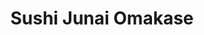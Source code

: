 ---
layout: place
title: "Sushi Junai Omakase"
permalink: /texas/austin/sushi-junai-omakase.html
stateAbbr: TX
stateName: Texas
cityName: Austin
seo:
  name: "Sushi Junai Omakase"
  type: Restaurant
  links: https://sushijunaiomakase.com/
description: "Looking for sushi in Austin, Texas? Check out Sushi Junai Omakase for a delightful Japanese dining experience. Enjoy a variety of sushi and other dishes in a..."
place_id: ChIJY4aIpwO1RIYRNuwCbsPuPdk
photos:
  - name: >-
      places/ChIJY4aIpwO1RIYRNuwCbsPuPdk/photos/AeeoHcK8FQ0PFV3rkKri-_JDX-zCqKMIqcQeIzUHowUUZXYrX0N7oyYswcgdFXvEdLNRZO27Fw1zz0jgPM7O7VLCaNOvEvndLM4OYTvaY8UjaPB_HY4n3XGKWfs13AF6DLOZwa4EDaQ5YgY0QQzM_u1iH0wRD2cfbXGB9lONgz5p4oNsQSCqSaGh5MKO5jBfESSUiJPnZV0Ng4R3OXvPOfA_57mZCmmPw1M8f2jI1mEAD_UH9K5q73_j1jbFBTKRel1iwFkAslKTcllNBaM8jv5T79FS_QG2Yu02iO2zEzmBozI4Sw
    widthPx: 4032
    heightPx: 3024
    authorAttributions:
      - displayName: Sushi Junai Omakase
        uri: https://maps.google.com/maps/contrib/101829191315747578629
        photoUri: >-
          https://lh3.googleusercontent.com/a-/ALV-UjXMRjdv60Rj6vCexM13eXKxRmhlZSdx0YNTnfkVkwjGl96_7l8=s100-p-k-no-mo
    flagContentUri: >-
      https://www.google.com/local/imagery/report/?cb_client=maps_api_places.places_api&image_key=!1e10!2sAF1QipPLTs4qGGe_mKav9RYR4eCBu3DKBRr5eEqKHEsz&hl=en-US
    googleMapsUri: >-
      https://www.google.com/maps/place//data=!3m4!1e2!3m2!1sAF1QipPLTs4qGGe_mKav9RYR4eCBu3DKBRr5eEqKHEsz!2e10!4m2!3m1!1s0x8644b503a7888663:0xd93deec36e02ec36
  - name: >-
      places/ChIJY4aIpwO1RIYRNuwCbsPuPdk/photos/AeeoHcJGykDXtPp3xQtQp8_qydZtRxrB0GEQMUel7Ow4UDVsm9JrvIPsfRXTI3_yikBd2zqapFczdplAmzOGdhnN4oosaIBhcG9IwrPYnScKwNOuo1-HOYbCNOa8vlo2W6A7s7gyYI9ShVQrEnM6RbsiOhD_0DMQ_elyfCHGE0IgGMLeSanML6XaCJIWg5SCbm7Y2pjwyzei_nPEvJmiu4uwlj_LdsNMsFAzHU8bYIPiCKQlk-g2ctQnMkIwhSM793i3AylW_s-BdoJNK7y9A3f1rqAF1dzHOrJpVHxyxdCpVbpvjg
    widthPx: 4032
    heightPx: 3024
    authorAttributions:
      - displayName: Sushi Junai Omakase
        uri: https://maps.google.com/maps/contrib/101829191315747578629
        photoUri: >-
          https://lh3.googleusercontent.com/a-/ALV-UjXMRjdv60Rj6vCexM13eXKxRmhlZSdx0YNTnfkVkwjGl96_7l8=s100-p-k-no-mo
    flagContentUri: >-
      https://www.google.com/local/imagery/report/?cb_client=maps_api_places.places_api&image_key=!1e10!2sAF1QipOMDz3UTl8_sssO_oRbz-lmdqpB2ptpsv1ePrjS&hl=en-US
    googleMapsUri: >-
      https://www.google.com/maps/place//data=!3m4!1e2!3m2!1sAF1QipOMDz3UTl8_sssO_oRbz-lmdqpB2ptpsv1ePrjS!2e10!4m2!3m1!1s0x8644b503a7888663:0xd93deec36e02ec36
  - name: >-
      places/ChIJY4aIpwO1RIYRNuwCbsPuPdk/photos/AeeoHcI3dm3W01-kulwwaRrmt2JCqjuiSKtoNA0tcOoj8Lc6QMtt7Ico2fti2-s3dmVkfZv6NsZcaYWqQzz88cG1j1T789tjC_Kg1ym9y1H2WVvUSvgFtiSCodfogXpT0CV4OVzC1akSWDBeTVACCKiaE2zGDj-xQRsVrwJMNv1xJzTS6Yo5g-DhB30rvCuy6IomEinHKahso_IavK1WO9YcPfsrgZZ4q_b_IJacatIZczkXolSwxuquVv3uFDg7IQjHr0LZLosLhiZ8XzS15MMbLDnDnJ2ib-caYr3P3sFUDDddqg-lakergY9CtNQTRjHci8lrOMRhQVPCo4qwV3q4XuvNw8HT84eijUB5WsaTEmP9mvyr7uT_M5maMh_htqAxqB83UQ5UY3M3FZ9t8YGo_wLrxp4l4sH0NYdzBkyo5oWHuzvgYABY79budj2AtA
    widthPx: 2393
    heightPx: 3510
    authorAttributions:
      - displayName: Dayna Guerrero
        uri: https://maps.google.com/maps/contrib/116347777190562757384
        photoUri: >-
          https://lh3.googleusercontent.com/a-/ALV-UjU7ilFOAeJf9nnkDenVaicYvtpjG7-QV-5nthi0kfRaJwXtwDuj=s100-p-k-no-mo
    flagContentUri: >-
      https://www.google.com/local/imagery/report/?cb_client=maps_api_places.places_api&image_key=!1e10!2sCIABIhAA3ilWZhkhEGfxSoMADdSZ&hl=en-US
    googleMapsUri: >-
      https://www.google.com/maps/place//data=!3m4!1e2!3m2!1sCIABIhAA3ilWZhkhEGfxSoMADdSZ!2e10!4m2!3m1!1s0x8644b503a7888663:0xd93deec36e02ec36
  - name: >-
      places/ChIJY4aIpwO1RIYRNuwCbsPuPdk/photos/AeeoHcJZO3ieCO3z0Z0OEorVPtU6nD9S_Q7KxtsYzEJ9MSxEc-B1fpKAdQkdN4OAkLfiKojtvAVmoY8Qb2WjZQJfVJZTXu9WbicCoL_Hi5HtQ2t8vXzTjZnsXAewW6-E0nwD67GJFOsDeO3nqORIJx8TGYIUllmDfOOM10PlMINOpHppDAGxPy0bLWtmYpYIQFs2KoFqSr7HdyURX7lpAeUO57NwImtIY42bgelZw1n3Iv2vlPImGgqn2K4c0LTnoLJN0Djwvny5cACLK9A8SCeGdbuM7fmgzC391wnASUWnyqc0Eg
    widthPx: 720
    heightPx: 960
    authorAttributions:
      - displayName: Sushi Junai Omakase
        uri: https://maps.google.com/maps/contrib/101829191315747578629
        photoUri: >-
          https://lh3.googleusercontent.com/a-/ALV-UjXMRjdv60Rj6vCexM13eXKxRmhlZSdx0YNTnfkVkwjGl96_7l8=s100-p-k-no-mo
    flagContentUri: >-
      https://www.google.com/local/imagery/report/?cb_client=maps_api_places.places_api&image_key=!1e10!2sAF1QipMEQ8Pa6bqpsNwZA9d2iAwJMvInKfOoKGu4nOxx&hl=en-US
    googleMapsUri: >-
      https://www.google.com/maps/place//data=!3m4!1e2!3m2!1sAF1QipMEQ8Pa6bqpsNwZA9d2iAwJMvInKfOoKGu4nOxx!2e10!4m2!3m1!1s0x8644b503a7888663:0xd93deec36e02ec36
  - name: >-
      places/ChIJY4aIpwO1RIYRNuwCbsPuPdk/photos/AeeoHcId7BcCjceVeZooLh-IS5xS4ZYT3sSGTRFRZNs6H7gmH5lUZAw36KdncU8qcD5HCFJY2PLgWh5M7kbuJ4v30HTH3_RPsyL4-CYa359ivT1flQvnYQimvwHvUya1Zk_YHKR7-tzU0l7JR3mdDcuh5DuiYyvZBu2hOLvoO3yfKeQkiMiu6hiygTuVYR3vhc4CTHeVlqxKNSE8bNuWLgko8DCVTXcv1tXLYZVJEeMVB8oDIAnetGvenGMLLhLA0buIl66imDGY8ir_3vD1uc84JDdWgoOF4Fk2jMQkYUqrZPLZ3531f7oz4Pn8yIssgv1392e-L32NvppAFZq-skpkRQamp5TY-xApKs_gDj5-mcaRGlIAlSic_qWrXyoie2GsBrQKK1bA9-AFwI7uIpwr9EwwzWIRAw_gi4eh8tAUo4_IS-0lDc6oAj5SMARdVA
    widthPx: 3024
    heightPx: 4032
    authorAttributions:
      - displayName: Dayna Guerrero
        uri: https://maps.google.com/maps/contrib/116347777190562757384
        photoUri: >-
          https://lh3.googleusercontent.com/a-/ALV-UjU7ilFOAeJf9nnkDenVaicYvtpjG7-QV-5nthi0kfRaJwXtwDuj=s100-p-k-no-mo
    flagContentUri: >-
      https://www.google.com/local/imagery/report/?cb_client=maps_api_places.places_api&image_key=!1e10!2sCIABIhAA3ilWZhkhEGfxSoQAAQmw&hl=en-US
    googleMapsUri: >-
      https://www.google.com/maps/place//data=!3m4!1e2!3m2!1sCIABIhAA3ilWZhkhEGfxSoQAAQmw!2e10!4m2!3m1!1s0x8644b503a7888663:0xd93deec36e02ec36
  - name: >-
      places/ChIJY4aIpwO1RIYRNuwCbsPuPdk/photos/AeeoHcJvwKNe0VgxeG8Jctr2V08spMEow-gFIV8Lq73_--3jJlQPTBMXp3qOfQiM3Xpo0jvK26ZVPTU7MheFwVxaFhqL5CY_q8WBF2XiKAST4ieT-2Joa-bZVYweR7jZWgU9RS1yXVRkVRj8oLPyaIroZSG0zPpUMPd1A6myIFISPeKCYSbrIi5pY2JovlBkurgNvlpsoyhV6HF7WGZqJWj3Lx67S46KXPWBVQufEivdH8TfNUWQGFd_Mxg-dnnByoSLr44DSzPkAAPAw65mkp1m4HFhfevxvoTFKZINxCtZiR548a3rEgBsaZEIb9yK4IxdoHoNOTwC2-7P9_zvMyMJIJoY3bJeDxLwDWFfApFxLIkzNPV8-Pb7M7yWR1Uqs1CzMWn4UzHYONCT2LWrRg0PsfGUtGt22X1RE8iT5_r56HHoXw
    widthPx: 4000
    heightPx: 3000
    authorAttributions:
      - displayName: Vikrant Chiddarwar
        uri: https://maps.google.com/maps/contrib/116521555305673037201
        photoUri: >-
          https://lh3.googleusercontent.com/a-/ALV-UjXVOUsouj_09ZAttY0TYKlH-HVcoFj3cCar4qJO_FcnaGqtFetq=s100-p-k-no-mo
    flagContentUri: >-
      https://www.google.com/local/imagery/report/?cb_client=maps_api_places.places_api&image_key=!1e10!2sCIHM0ogKEICAgICnrZrwAg&hl=en-US
    googleMapsUri: >-
      https://www.google.com/maps/place//data=!3m4!1e2!3m2!1sCIHM0ogKEICAgICnrZrwAg!2e10!4m2!3m1!1s0x8644b503a7888663:0xd93deec36e02ec36
  - name: >-
      places/ChIJY4aIpwO1RIYRNuwCbsPuPdk/photos/AeeoHcKbRgymy5icBkKD_ZmRr98Yet-SqAKo86SD2NIquA9_sfRw7sKav9Sb_9exwYhosYwOzeO2rQa7yL5hj7OIo-gxEg4qHpnk5k1BZUczhyWnWt6BkUp6XvlB787cemxvw8AAE3AEz8GNN3Bk3QKv0XPtpzNK9LM1Q7PNQJCrLtV0NcpIb1UaOIPId9qPYtl7-GalVISQdyB9-Rzc8ElLgYmFecsX0ccTxkOKugm2r5jbCuZlJn-xyjizPEZfBmrgwqg9Fd8vZLLLKmygPNz1kZaUaE92J-1DP4J-B8sphMwzcDvrvDPZwQ8KXVFNfMYVdL7QeGCP_UFB_BLZyn9Aq9_4cgwrcAER_Vz_NPhsdqj_B9ha_zINRAj94Y7AkAT5zvztlnNKMGnsoMnZaXE5dAzLiyd52_fWDk2dwQFhdVwtLQ
    widthPx: 3000
    heightPx: 4000
    authorAttributions:
      - displayName: Vikrant Chiddarwar
        uri: https://maps.google.com/maps/contrib/116521555305673037201
        photoUri: >-
          https://lh3.googleusercontent.com/a-/ALV-UjXVOUsouj_09ZAttY0TYKlH-HVcoFj3cCar4qJO_FcnaGqtFetq=s100-p-k-no-mo
    flagContentUri: >-
      https://www.google.com/local/imagery/report/?cb_client=maps_api_places.places_api&image_key=!1e10!2sCIHM0ogKEICAgICnrZrwIg&hl=en-US
    googleMapsUri: >-
      https://www.google.com/maps/place//data=!3m4!1e2!3m2!1sCIHM0ogKEICAgICnrZrwIg!2e10!4m2!3m1!1s0x8644b503a7888663:0xd93deec36e02ec36
  - name: >-
      places/ChIJY4aIpwO1RIYRNuwCbsPuPdk/photos/AeeoHcK9nFavNM3gLsdE8sd-etDJIhONtNnl7JrlLbypl61BlG2oiqZcGvbP-reTud1-Jacx9wpyF87m-BEmKSvoIaBHup85K4l9ZIhFIb_ONEDWHrB9KWR1-StiTUrdt0lxzgQNxPSej4_QFOhxWSt3PosZf-M_uA7UdjbaGhCGWhaXcRqN0yMWDSIhNyQ8JMD3CnyAzBjE03xKTYXlKJ28uJbjNIAFuyK04artTyblgfq4hhBbbQw3ypmh9XHyMfarn45WAHAKqdaBbD7HXoGzZ-C1a_z9jmHsqAQF_8m98Fpj2odTvAHnGYSoN1u4mIa6u5TBHHlzVhu5-ImTDj42JOZLVI-IyEt46-772SCiMXX5ZPFphJENHCSaI8Lo17y6DpX66pc9RfzJ6gxoZx4-jq9oO-5D3rVNcZkimEgQIIU1FA
    widthPx: 3024
    heightPx: 4032
    authorAttributions:
      - displayName: Kristina Gasenko
        uri: https://maps.google.com/maps/contrib/111412913764967515910
        photoUri: >-
          https://lh3.googleusercontent.com/a-/ALV-UjXp2Pbvhz7kgIROVzVp94Rl-1mGSFJWdH2Zducdf_am2gC6Jquc=s100-p-k-no-mo
    flagContentUri: >-
      https://www.google.com/local/imagery/report/?cb_client=maps_api_places.places_api&image_key=!1e10!2sCIHM0ogKEICAgICrvbaDPg&hl=en-US
    googleMapsUri: >-
      https://www.google.com/maps/place//data=!3m4!1e2!3m2!1sCIHM0ogKEICAgICrvbaDPg!2e10!4m2!3m1!1s0x8644b503a7888663:0xd93deec36e02ec36
  - name: >-
      places/ChIJY4aIpwO1RIYRNuwCbsPuPdk/photos/AeeoHcJ4DApPp49vktL5Ay8n5Q8aFzdFbk2yhrPI7FS88G2l5jH2UdEBIC2kA44JL9cHfrOhbGhJdg1vs-jHmQZokscB207zS0KDxXQlr4D3di9qZK0SqYSMqmQuVJF5Pszyj4WkOqs9AL0jHnNTDj9B2cXjDXvi3DJEOB2vCIHDX0rwHC-iXAMrJ3fmZGpLrd7OLd1Na9ClwjQbB5g2v0JrP7OZRumDtmDVaH7IHhLDxS10sKVrUJ0kn-UFH7O-QGcbmINnS36V3CuTDWnttX_E0s8HQb_KXMmoUP0WkB3KbYDfbkm4Xchrk7hU_eQWfon89o-OSUk7AFJ2fZs2kMOgmk4tEx1zAwmL3uzb8SAR5Ko5DjUoeCEu27cK0KNBLL4baEsMhxz8VfUMRJVq3bWa1JPzkq6-VsdVbBRdWkJEsrsN_w
    widthPx: 3024
    heightPx: 4032
    authorAttributions:
      - displayName: Michelle
        uri: https://maps.google.com/maps/contrib/108911664390364455819
        photoUri: >-
          https://lh3.googleusercontent.com/a-/ALV-UjUQwymaD_iakV9ZFzJjSIW1apRRFn3y3u2O2MEZbriZiHcMZ3zf=s100-p-k-no-mo
    flagContentUri: >-
      https://www.google.com/local/imagery/report/?cb_client=maps_api_places.places_api&image_key=!1e10!2sCIHM0ogKEICAgICr18DQSw&hl=en-US
    googleMapsUri: >-
      https://www.google.com/maps/place//data=!3m4!1e2!3m2!1sCIHM0ogKEICAgICr18DQSw!2e10!4m2!3m1!1s0x8644b503a7888663:0xd93deec36e02ec36
  - name: >-
      places/ChIJY4aIpwO1RIYRNuwCbsPuPdk/photos/AeeoHcJBw37qpC4Pl5qddTu51sk_KfYJQcPj8dR6a6MDJirC10oroYsuPA76f2-C5jZZe-F37WRQDAOnaB9cKAlwwnuM4VPaS9GXtN1yr85x4RRbYzA-qauduMfKuw5cd38qPJXdGU3TZow_M_yF5bNW-BN16RUzidhZj0QfCRj8KwyOS2vwTzkgLRLD7SXHGVicX-HxEZgJkNG_AoYmUjMetNomQpNBieuIpc6NeCWz14qJwl5NI_93b3vIR_ZB8iTMcWoqmZ1fUHncQV71DUQ4-rP3dWbIgCCBKY0d4Nve9HeELkXUPEG5cyHWTvBbvvjX2XYR0W35QCDlJ9kZI5Eg0y2b4VhYYvB2GFXgwEpoHOXFrpDH4PAFAWjZLnhe6cJHlltpRN5WMAg7ad3c-eoAB1FLVSk-xGX_8h3ILdp8Y-80zoMs
    widthPx: 3024
    heightPx: 4032
    authorAttributions:
      - displayName: Michelle
        uri: https://maps.google.com/maps/contrib/108911664390364455819
        photoUri: >-
          https://lh3.googleusercontent.com/a-/ALV-UjUQwymaD_iakV9ZFzJjSIW1apRRFn3y3u2O2MEZbriZiHcMZ3zf=s100-p-k-no-mo
    flagContentUri: >-
      https://www.google.com/local/imagery/report/?cb_client=maps_api_places.places_api&image_key=!1e10!2sCIHM0ogKEICAgICr18DQ6wE&hl=en-US
    googleMapsUri: >-
      https://www.google.com/maps/place//data=!3m4!1e2!3m2!1sCIHM0ogKEICAgICr18DQ6wE!2e10!4m2!3m1!1s0x8644b503a7888663:0xd93deec36e02ec36
address: '315 Congress Ave. #100, Austin, TX 78701, USA'
street: '315 Congress Ave. #100'
city: Austin
state: TX
zip: '78701'
country: USA
neighborhood: Downtown Austin
latitude: '30.265633'
longitude: '-97.743492'
accessibility_options:
  wheelchairAccessibleParking: true
  wheelchairAccessibleEntrance: true
  wheelchairAccessibleRestroom: true
  wheelchairAccessibleSeating: true
business_status: OPERATIONAL
name: Sushi Junai Omakase
google_maps_links:
  directionsUri: >-
    https://www.google.com/maps/dir//''/data=!4m7!4m6!1m1!4e2!1m2!1m1!1s0x8644b503a7888663:0xd93deec36e02ec36!3e0
  placeUri: https://maps.google.com/?cid=15653930402941430838
  writeAReviewUri: >-
    https://www.google.com/maps/place//data=!4m3!3m2!1s0x8644b503a7888663:0xd93deec36e02ec36!12e1
  reviewsUri: >-
    https://www.google.com/maps/place//data=!4m4!3m3!1s0x8644b503a7888663:0xd93deec36e02ec36!9m1!1b1
  photosUri: >-
    https://www.google.com/maps/place//data=!4m3!3m2!1s0x8644b503a7888663:0xd93deec36e02ec36!10e5
primary_type: Sushi Restaurant
opening_hours:
  regular: null
  current: null
secondary_opening_hours:
  regular:
    weekdayDescriptions: null
    type: null
  current:
    weekdayDescriptions: null
    type: null
phone: (512) 401-3822
price_level: null
price_range: null
rating: '4.6'
rating_count: 415
website: https://sushijunaiomakase.com/
reviews: null
parking_options: null
payment_options: null
allow_dogs: null
curbside_pickup: null
delivery: null
dine_in: null
good_for_children: null
good_for_groups: null
good_for_sports: null
live_music: null
menu_for_children: null
outdoor_seating: null
reservable: null
restroom: null
serves_beer: null
serves_breakfast: null
serves_brunch: null
serves_cocktails: null
serves_coffee: null
serves_dinner: null
serves_dessert: null
serves_lunch: null
serves_vegetarian_food: null
serves_wine: null
takeout: null
summary: null

---